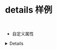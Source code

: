 # details 样例

<br/>



<script setup>
import Details from  "../../pages/Components/message/details.vue"
</script>

- 自定义属性

<Details name="自定义属性" content="我是详情内容" color="#fff" bgcColor="rgb(137, 85, 186)" />
<Details name="自定义属性" content="我是详情内容" color="#fff" bgcColor="rgb(137, 85, 186)" :showArrow ="false" />

- 通过插槽来实现

<Details open>
    <template #name> <span>插槽来实现name</span></template>
    <template #content> <div>插槽来实现详情内容</div></template>
</Details>

<br/>

- 插槽及属性

| 属性（插槽） | 默认值 |   类型    |
| :----------: | :----: | :-------: |
|     name     |   -    | 属性/插槽 |
|   content    |   -    | 属性/插槽 |
|    color     |  #000  |   属性    |
|   bgcColor   |  #fff  |   属性    |
|   showArrow |  true  |   属性    |
|   arrowIcon   |  inherit  |   属性    |



::: details 具体实现代码

```vue

<script setup >
import { computed } from "vue"
const props = defineProps(['name', 'content', "color", "bgcColor", "open","showArrow","arrowIcon"])
const defaultIcon = '/images/poster.jpg'
const showArrowComputed = computed(() =>  props.showArrow == null || props.showArrow === true ? props.arrowIcon == null ? `url(${defaultIcon})` : props.arrowIcon : '')

</script>

<template>
    <div class="details_wrap">
        <details :open="$props.open === '' || $props.open === true ? true : false">
            <summary :data-showArrow="showArrowComputed">
                <span v-if="$props.name">{{ props.name }}{{ $props.open }}</span>
                <template v-else>
                    <slot name="name"></slot>
                </template>
            </summary>
            <div class="details_content">
                <div v-if="$props.content">{{ props.content }}</div>
                <template v-else>
                    <slot name="content"></slot>
                </template>
            </div>
        </details>
    </div>
</template>

<style scoped lang="scss">
// .details_wrap {
//     .details_content {}
// }

details {
    background-color: v-bind("props.bgcColor");
    color: v-bind("props.color");
    border: 1px solid #aaa;
    border-radius: 4px;
    padding: 0.5em 0.5em 0;
}

summary {
    font-weight: bold;
    margin: -0.5em -0.5em 0;
    padding: 0.5em;
    cursor: pointer;
      &::marker {
        // content: attr(data-showArrow);
    }
}

details[open] {
    padding: 0.5em;

    &:summary {
        border-bottom: 1px solid #aaa;
        margin-bottom: 0.5em;
    }
}
.v-enter-active,
.v-leave-active {
  transition: opacity 0.5s ease;
}

.v-enter-from,
.v-leave-to {
  opacity: 0;
}
</style>

```
:::